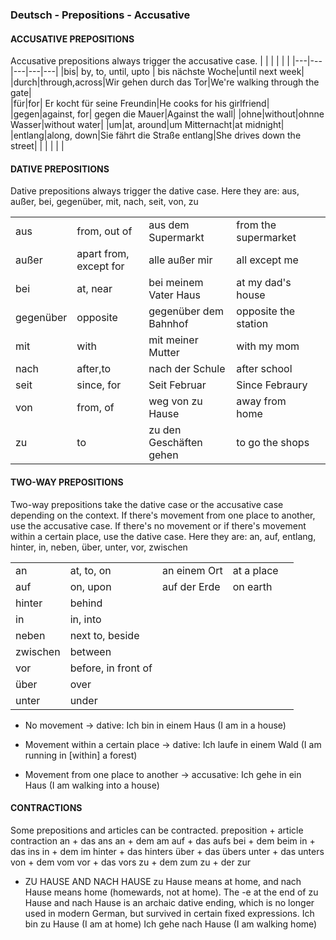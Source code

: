 ### Deutsch - Prepositions - Accusative 

#### ACCUSATIVE PREPOSITIONS
Accusative prepositions always trigger the accusative case.
|   |   |   |   |   |
|---|---|---|---|---|
|bis| by, to, until, upto | bis nächste Woche|until next week|  
|durch|through,across|Wir gehen durch das Tor|We're walking through the gate|   
|für|for| Er kocht für seine Freundin|He cooks for his girlfriend|
|gegen|against, for| gegen die Mauer|Against the wall|
|ohne|without|ohnne Wasser|without water|
|um|at, around|um Mitternacht|at midnight|
|entlang|along, down|Sie fährt die Straße entlang|She drives down the street|
|   |   |   |   |

#### DATIVE PREPOSITIONS
Dative prepositions always trigger the dative case.
Here they are: aus, außer, bei, gegenüber, mit, nach, seit, von, zu

|   |   |   |   |   |
|---|---|---|---|---|
|aus|from, out of| aus dem Supermarkt| from the supermarket|
|außer|apart from, except for| alle außer mir| all except me|
|bei|at, near| bei meinem Vater Haus  | at my dad's house|
|gegenüber|opposite|gegenüber dem Bahnhof|opposite the station|
|mit|with|mit meiner Mutter|with my mom|
|nach|after,to|nach der Schule| after school|
|seit|since, for|Seit Februar|Since Febraury|
|von|from, of|weg von zu Hause| away from home|
|zu|to|zu den Geschäften gehen|to go the shops|

#### TWO-WAY PREPOSITIONS
Two-way prepositions take the dative case or the accusative case depending on the context.
If there's movement from one place to another, use the accusative case.
If there's no movement or if there's movement within a certain place, use the dative case.
Here they are: an, auf, entlang, hinter, in, neben, über, unter, vor, zwischen


|   |   |   |   |   |
|---|---|---|---|---|
|an |at, to, on| an einem Ort  | at a place  |
|auf| on, upon | auf der Erde  | on earth  |
| hinter  | behind  |   |   |
| in  | in, into  |   |   |
| neben| next to, beside   |   |   |
| zwischen  | between  |   |   |
| vor  | before, in front of   |   |   |
| über  | over |   |   |
| unter  | under |   |   |





* No movement -> dative:
Ich bin in einem Haus (I am in a house)

* Movement within a certain place -> dative:
Ich laufe in einem Wald (I am running in [within] a forest)

* Movement from one place to another -> accusative:
Ich gehe in ein Haus (I am walking into a house)

#### CONTRACTIONS
Some prepositions and articles can be contracted.
preposition + article	contraction
    an + das	            ans
    an + dem	            am
    auf + das	            aufs
    bei + dem	            beim
    in + das	            ins
    in + dem	            im
    hinter + das	        hinters
    über + das	            übers
    unter + das	            unters
    von + dem	            vom
    vor + das	            vors
    zu + dem	            zum
    zu + der	            zur

* ZU HAUSE AND NACH HAUSE
zu Hause means at home, and nach Hause means home (homewards, not at home). The -e at the end of zu Hause and nach Hause is an archaic dative ending, which is no longer used in modern German, but survived in certain fixed expressions.
Ich bin zu Hause (I am at home)
Ich gehe nach Hause (I am walking home)




